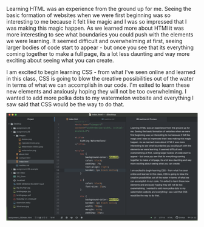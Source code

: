 Learning HTML was an experience from the ground up for me. Seeing the basic formation of websites when we were first beginning was so interesting to me because it felt like magic and I was so impressed that I was making this magic happen. As we learned more about HTMl it was more interesting to see what boundaries you could push with the elements we were learning. It seemed difficult and overwhelming at first, seeing larger bodies of code start to appear - but once you see that its everything coming together to make a full page, its a lot less daunting and way more exciting about seeing what you can create.

I am excited to begin learning CSS - from what I've seen online and learned in this class, CSS is going to blow the creative possibilities out of the water in terms of what we can accomplish in our code. I'm exited to learn these new elements and anxiously hoping they will not be too overwhelming. I wanted to add more polka dots to my watermelon website and everything I saw said that CSS would be the way to do that.

![screenshot](./images/screenshot_assignment_09.png)
